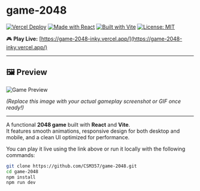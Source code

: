 # game-2048

[![Vercel Deploy](https://img.shields.io/badge/Deployed%20on-Vercel-black?logo=vercel)](https://game-2048-inky.vercel.app/)
[![Made with React](https://img.shields.io/badge/Made%20with-React-blue?logo=react)](https://react.dev/)
[![Built with Vite](https://img.shields.io/badge/Built%20with-Vite-purple?logo=vite)](https://vitejs.dev/)
[![License: MIT](https://img.shields.io/badge/License-MIT-green.svg)](https://opensource.org/licenses/MIT)

🎮 **Play Live:** [https://game-2048-inky.vercel.app/](https://game-2048-inky.vercel.app/)

---

## 🖼️ Preview

![Game Preview](https://via.placeholder.com/800x450.png?text=2048+Game+Preview)

*(Replace this image with your actual gameplay screenshot or GIF once ready!)*

---

A functional **2048 game** built with **React** and **Vite**.  
It features smooth animations, responsive design for both desktop and mobile, and a clean UI optimized for performance.  

You can play it live using the link above or run it locally with the following commands:

```bash
git clone https://github.com/CSM357/game-2048.git
cd game-2048
npm install
npm run dev
